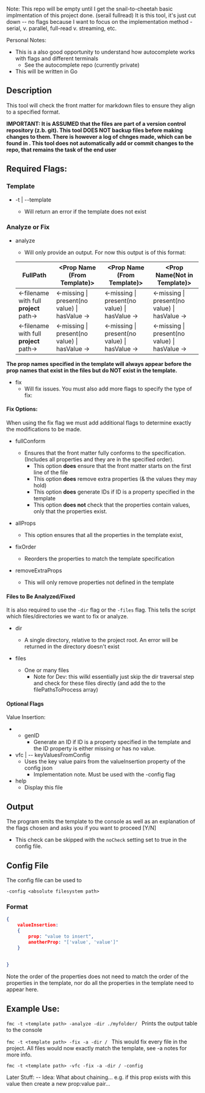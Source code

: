 Note: This repo will be empty until I get the snail-to-cheetah basic implmentation of this project done. (serail fullread) It is this tool, it's just cut down -- no flags because I want to focus on the implementation method - serial, v. parallel, full-read v. streaming, etc. 

Personal Notes:
- This is a also good opportunity to understand how autocomplete works with flags and different terminals
   - See the autocomplete repo (currently private) 
- This will be written in Go

## Description
This tool will check the front matter for markdown files to ensure they align to a specified format.

**IMPORTANT: It is ASSUMED that the files are part of a version control repository (z.b. git). This tool DOES NOT backup files before making changes to them. There is however a log of chnges made, which can be found in <TBD>. This tool does not automatically add or commit changes to the repo, that remains the task of the end user**

## Required Flags:

### Template
- -t | --template <path to template>
	- Will return an error if the template does not exist

### Analyze or Fix 
- analyze 
	- Will only provide an output. For now this output is of this format:
	
	| FullPath | <Prop Name (From Template)> | <Prop Name (From Template)> | <Prop Name(Not in Template)> | 
	|---|---| --- | -- |
	| <-filename with full **project** path->  | <-missing \| present(no value) \| hasValue -> | <-missing \| present(no value) \| hasValue ->| <-missing \| present(no value) \| hasValue ->
	| <-filename with full **project** path->  | <-missing \| present(no value) \| hasValue -> | <-missing \| present(no value) \| hasValue ->| <-missing \| present(no value) \| hasValue ->

**The prop names specified in the template will always appear before the prop names that exist in the files but do NOT exist in the template.**

- fix
	- Will fix issues. You must also add more flags to specify the type of fix:
	
#### Fix Options:
When using the fix flag we must add additional flags to determine exactly the modifications to be made.

- fullConform
	- Ensures that the front matter fully conforms to the specification. (Includes all properties and they are in the specified order). 
		- This option **does** ensure that the front matter starts on the first line of the file
		- This option **does** remove extra properties (& the values they may hold) 
		- This option **does** generate IDs if ID is a property specified in the template
		- This option **does not** check that the properties contain values, only that the properties exist. 

- allProps
	- This option ensures that all the properties in the template exist, 

- fixOrder
	- Reorders the properties to match the template specification

- removeExtraProps
    - This will only remove properties not defined in the template

#### Files to Be Analyzed/Fixed
It is also required to use the `-dir` flag or the `-files` flag. This tells the script which files/directories we want to fix or analyze.

-  dir 
	- A single directory, relative to the project root. An error will be returned in the directory doesn't exist

- files
	- One or many files
		- Note for Dev: this wilkl essentially just skip the dir traversal step and check for these files directly (and add the to the filePathsToProcess array) 

#### Optional Flags
Value Insertion:
- - genID
	- Generate an ID if ID is a property specified in the template and the ID property is either missing or has no value. 
- vfc | -- keyValuesFromConfig
	- Uses the key value pairs from the valueInsertion property of the config json
		- Implementation note. Must be used with the -config flag
- help 
	- Display this file


## Output
The program emits the template to the console as well as an explanation of the flags chosen and asks you if you want to proceed [Y/N]
 - This check can be skipped with the `noCheck` setting set to true in the config file. 

## Config File

The config file can be used to 

`-config <absolute filesystem path>`

### Format

```json
{
	valueInsertion:
	{
		prop: "value to insert",
		anotherProp: "['value', 'value']"
	}
	
	
}
```
Note the order of the properties does not need to match the order of the properties in the template, nor do all the properties in the template need to appear here.


## Example Use: 
`fmc -t <template path> -analyze -dir ./myfolder/ `
Prints the output table to the console 

`fmc -t <template path> -fix -a -dir / `
This would fix every file in the project. All files would now exactly match the template, see -a notes for more info.

`fmc -t <template path> -vfc -fix -a -dir / -config`


 Later Stuff:
 -- Idea: What about chaining... e.g. if this prop exists with this value then create a new prop:value pair... 


